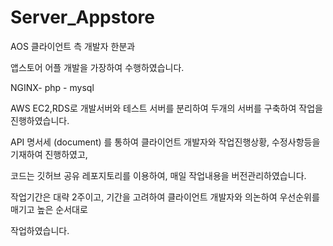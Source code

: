 # Server_Appstore

AOS 클라이언트 측 개발자 한분과

앱스토어 어플 개발을 가장하여 수행하였습니다.

NGINX- php - mysql

AWS EC2,RDS로 개발서버와 테스트 서버를 분리하여 두개의 서버를 구축하여 작업을 진행하였습니다.

API 명서세 (document) 를 통하여 클라이언트 개발자와 작업진행상황, 수정사항등을 기재하여 진행하였고,

코드는 깃허브 공유 레포지토리를 이용하여, 매일 작업내용을 버전관리하였습니다.

작업기간은 대략 2주이고, 기간을 고려하여 클라이언트 개발자와 의논하여 우선순위를 매기고 높은 순서대로

작업하였습니다.
